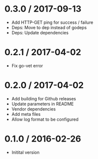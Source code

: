 # 0.3.0 / 2017-09-13

  * Add HTTP-GET ping for success / failure
  * Deps: Move to dep instead of godeps
  * Deps: Update dependencies

# 0.2.1 / 2017-04-02

  * Fix go-vet error

# 0.2.0 / 2017-04-02

  * Add building for Github releases
  * Update parameters in README
  * Vendor dependencies
  * Add meta files
  * Allow log format to be configured


0.1.0 / 2016-02-26
==================

  - Initital version
